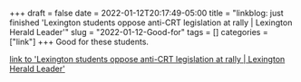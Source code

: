 +++draft = falsedate = 2022-01-12T20:17:49-05:00title = "linkblog: just finished 'Lexington students oppose anti-CRT legislation at rally | Lexington Herald Leader'"slug = "2022-01-12-Good-for"tags = []categories = ["link"]+++Good for these students. [link to 'Lexington students oppose anti-CRT legislation at rally | Lexington Herald Leader'](https://www.kentucky.com/news/local/education/article257255127.html)